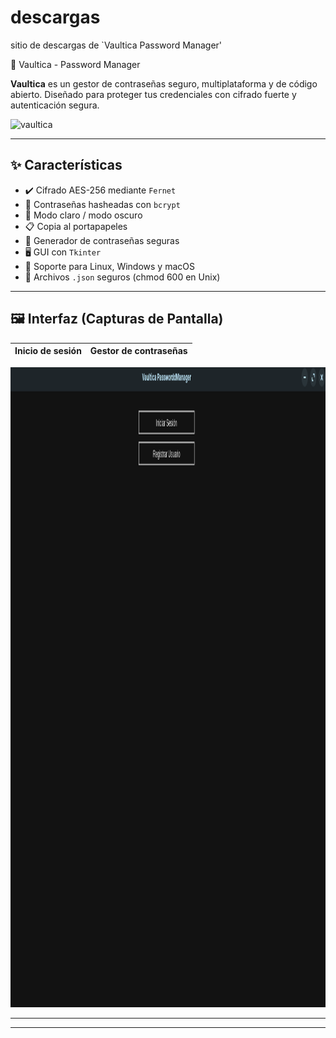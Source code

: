 # descargas
sitio de descargas de `Vaultica Password Manager'

🔐 Vaultica - Password Manager

**Vaultica** es un gestor de contraseñas seguro, multiplataforma y de código abierto. Diseñado para proteger tus credenciales con cifrado fuerte y autenticación segura.  

<img width="1024" height="1024" alt="vaultica" src="https://github.com/user-attachments/assets/c847f967-0d52-4a8c-8a92-eee2c4c11470" />

---

## ✨ Características

- ✔️ Cifrado AES-256 mediante `Fernet`
- 🔐 Contraseñas hasheadas con `bcrypt`
- 🎨 Modo claro / modo oscuro
- 📋 Copia al portapapeles
- 🧪 Generador de contraseñas seguras
- 🖥️ GUI con `Tkinter`
- 📁 Soporte para Linux, Windows y macOS
- 💾 Archivos `.json` seguros (chmod 600 en Unix)

---

## 🖼️ Interfaz (Capturas de Pantalla)

| Inicio de sesión | Gestor de contraseñas |
|------------------|------------------------|

<img width="1024" height="1024" alt="vaultica" src="https://github.com/vaulticapasswordmanager/descargas/blob/main/vaulticalogin.png" />

---


---
